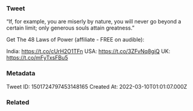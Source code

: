 ### Tweet
“If, for example, you are miserly by nature, you will never go beyond a certain limit; only generous souls attain greatness.”

Get The 48 Laws of Power (affiliate - FREE on audible):

India: https://t.co/cUrH2O1TFn
USA: https://t.co/3ZFvNq8giQ
UK: https://t.co/mFyTxsFBu5

### Metadata
Tweet ID: 1501724797453148165
Created At: 2022-03-10T01:01:07.000Z

### Related

